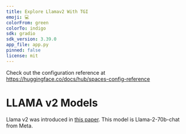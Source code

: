 ```yaml
---
title: Explore Llamav2 With TGI
emoji: 💻
colorFrom: green
colorTo: indigo
sdk: gradio
sdk_version: 3.39.0
app_file: app.py
pinned: false
license: mit
---
```


Check out the configuration reference at https://huggingface.co/docs/hub/spaces-config-reference

# LLAMA v2 Models

Llama v2 was introduced in [this paper](https://arxiv.org/abs/2307.09288). This model is Llama-2-70b-chat from Meta.

